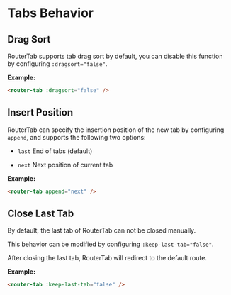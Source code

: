 # Tabs Behavior

## Drag Sort

RouterTab supports tab drag sort by default, you can disable this function by configuring `:dragsort="false"`.

<doc-links api="#dragsort" demo="/dragsort/" />

**Example:**

```html
<router-tab :dragsort="false" />
```

## Insert Position

RouterTab can specify the insertion position of the new tab by configuring `append`, and supports the following two options:

- `last` End of tabs (default)

- `next` Next position of current tab

<doc-links api="#append" demo="/append/" />

**Example:**

```html
<router-tab append="next" />
```

## Close Last Tab

By default, the last tab of RouterTab can not be closed manually.

This behavior can be modified by configuring `:keep-last-tab="false"`.

After closing the last tab, RouterTab will redirect to the default route.

<doc-links api="#keep-last-tab" demo="/close-last-tab/" />

**Example:**

```html
<router-tab :keep-last-tab="false" />
```
